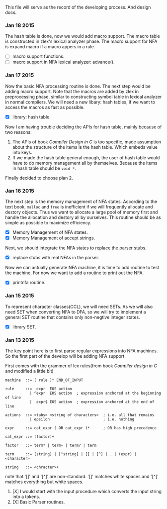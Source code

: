 This file will serve as the record of the developing process. And design docs.

### Jan 18 2015
The hash table is done, now we would add macro support. The macro
table is constructed in zlex's lexical analyzer phase. The macro
support for NFA is expand macro if a macro appers in a rule.

- [ ] macro support functions.
- [ ] macro support in NFA lexical analyzer: advance().

### Jan 17 2015
Now the basic NFA processing routine is done. The next step would be adding
macro support. Note that the macros are added by zlex in preprocessing phase,
similar to constructing symbol table in lexical analyzer in normal compilers.
We will need a new libary: hash tables, if we want to access the macros as
fast as possible.

- [X] library: hash table.

Now I am having trouble deciding the APIs for hash table, mainly
because of two reasons:
1. The APIs of book _Compiler Design in C_ is too specific, made
   assumption about the structure of the items is the hash
   table. Which embeds value into keys.
2. If we made the hash table general enough, the user of hash table
   would have to do memory management all by themselves. Because the
   items in hash table should be `void *`.

Finally decided to choose plan 2.

### Jan 16 2015
The next step is the memory management of NFA states. According to the text
book, `malloc` and `free` is inefficient if we will frequently allocate and
destory objects. Thus we want to allocate a large pool of memory first and
handle the allocation and destory all by ourselves. This routine should be as
simple as possible to maximize efficiency.

- [X] Memory Management of NFA states.
- [X] Memory Management of accept strings.

Next, we should integrate the NFA states to replace the parser stubs.
- [X] replace stubs with real NFAs in the parser.

Now we can actually generate NFA machine, it is time to add routine to test
the machine, For now we want to add a routine to print out the NFA.
- [X] printnfa routine.

### Jan 15 2015
To represent character classes(CCL), we will need SETs. As we will also need
SET when converting NFA to DFA, so we will try to implement a general SET
routine that contains only non-negtive integer states.

- [X] library SET.

### Jan 13 2015
The key point here is to first parse regular expressions into NFA machines. So
the first part of the develop will be adding NFA support.

First comes with the grammer of lex rules(from book _Compiler design in C_ and
modified a little bit)
```
machine  ::= ( rule )* END_OF_INPUT

rule     ::=  expr  EOS action
           | ^expr  EOS action  ; expression anchored at the beginning of line
           |  expr$ EOS action  ; expression anchored at the end of line

actions  ::= <tabs> <string of characters>  ; i.e. all that remains
           | epsilon                        ; i.e. nothing

expr     ::= cat_expr ( OR cat_expr )*      ; OR has high precedence

cat_expr ::= (factor)+

factor   ::= term* | term+ | term? | term

term     ::= [string] | [^string] | [] | [^] | . | (expr) | <character>

string   ::= <chracter>+
```
note that '[]' and '[^]' are non-standard. '[]' matches white spaces and '[^]'
matches everything but white spaces.

1. [X] I would start with the input procedure which converts the input string
into a tokens.
2. [X] Basic Parser routines.

